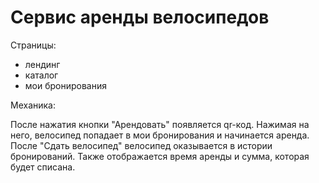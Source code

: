 # Сервис аренды велосипедов

Страницы:
- лендинг
- каталог
- мои бронирования

Механика: 

После нажатия кнопки "Арендовать" появляется qr-код. Нажимая на него, велосипед попадает в мои бронирования и начинается аренда. 
После "Сдать велосипед" велосипед оказывается в истории бронирований. Также отображается время аренды и сумма, которая будет списана.
